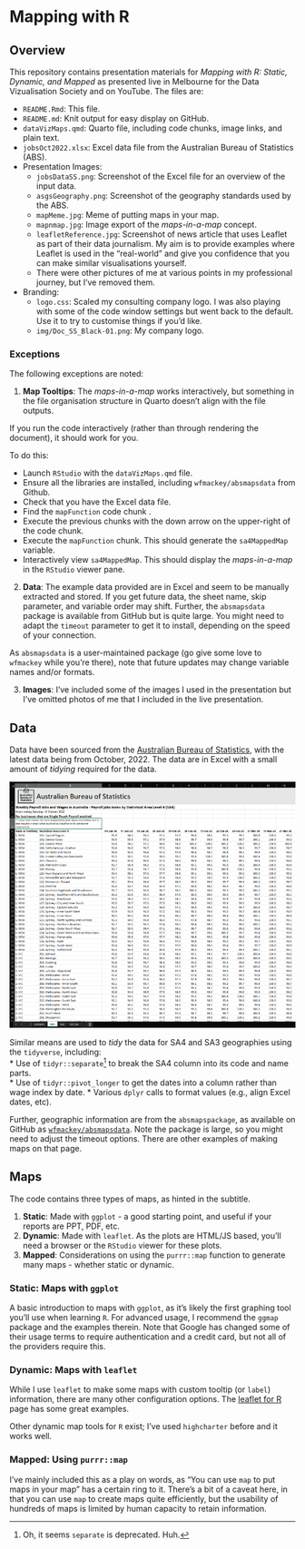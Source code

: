Mapping with R
================

## Overview

This repository contains presentation materials for *Mapping with R:
Static, Dynamic, and Mapped* as presented live in Melbourne for the Data
Vizualisation Society and on YouTube. The files are:

- `README.Rmd`: This file.  
- `README.md`: Knit output for easy display on GitHub.  
- `dataVizMaps.qmd`: Quarto file, including code chunks, image links,
  and plain text.  
- `jobsOct2022.xlsx`: Excel data file from the Australian Bureau of
  Statistics (ABS).  
- Presentation Images:
  - `jobsDataSS.png`: Screenshot of the Excel file for an overview of
    the input data.  
  - `asgsGeography.png`: Screenshot of the geography standards used by
    the ABS.  
  - `mapMeme.jpg`: Meme of putting maps in your map.  
  - `mapnmap.jpg`: Image export of the *maps-in-a-map* concept.  
  - `leafletReference.jpg`: Screenshot of news article that uses Leaflet
    as part of their data journalism. My aim is to provide examples
    where Leaflet is used in the “real-world” and give you confidence
    that you can make similar visualisations yourself.  
  - There were other pictures of me at various points in my professional
    journey, but I’ve removed them.
- Branding:
  - `logo.css`: Scaled my consulting company logo. I was also playing
    with some of the code window settings but went back to the default.
    Use it to try to customise things if you’d like.  
  - `img/Doc_SS_Black-01.png`: My company logo.

### Exceptions

The following exceptions are noted:

1.  **Map Tooltips**: The *maps-in-a-map* works interactively, but
    something in the file organisation structure in Quarto doesn’t align
    with the file outputs.

If you run the code interactively (rather than through rendering the
document), it should work for you.

To do this:

- Launch `RStudio` with the `dataVizMaps.qmd` file.  
- Ensure all the libraries are installed, including
  `wfmackey/absmapsdata` from Github.  
- Check that you have the Excel data file.
- Find the `mapFunction` code chunk .  
- Execute the previous chunks with the down arrow on the upper-right of
  the code chunk.  
- Execute the `mapFunction` chunk. This should generate the
  `sa4MappedMap` variable.  
- Interactively view `sa4MappedMap`. This should display the
  *maps-in-a-map* in the `RStudio` viewer pane.

2.  **Data**: The example data provided are in Excel and seem to be
    manually extracted and stored. If you get future data, the sheet
    name, skip parameter, and variable order may shift. Further, the
    `absmapsdata` package is available from GitHub but is quite large.
    You might need to adapt the `timeout` parameter to get it to
    install, depending on the speed of your connection.

As `absmapsdata` is a user-maintained package (go give some love to
`wfmackey` while you’re there), note that future updates may change
variable names and/or formats.

3.  **Images**: I’ve included some of the images I used in the
    presentation but I’ve omitted photos of me that I included in the
    live presentation.

## Data

Data have been sourced from the [Australian Bureau of
Statistics](https://www.abs.gov.au/statistics/labour/jobs/weekly-payroll-jobs-and-wages-australia/latest-release),
with the latest data being from October, 2022. The data are in Excel
with a small amount of *tidying* required for the data.

![Example SA4 data.](jobsDataSS.png)

Similar means are used to *tidy* the data for SA4 and SA3 geographies
using the `tidyverse`, including:  
\* Use of `tidyr::separate`[^1] to break the SA4 column into its code
and name parts.  
\* Use of `tidyr::pivot_longer` to get the dates into a column rather
than wage index by date. \* Various `dplyr` calls to format values
(e.g., align Excel dates, etc).

Further, geographic information are from the `absmapspackage`, as
available on GitHub as
[`wfmackey/absmapsdata`](https://github.com/wfmackey/absmapsdata). Note
the package is large, so you might need to adjust the timeout options.
There are other examples of making maps on that page.

## Maps

The code contains three types of maps, as hinted in the subtitle.

1.  **Static**: Made with `ggplot` - a good starting point, and useful
    if your reports are PPT, PDF, etc.  
2.  **Dynamic**: Made with `leaflet`. As the plots are HTML/JS based,
    you’ll need a browser or the `RStudio` viewer for these plots.  
3.  **Mapped**: Considerations on using the `purrr::map` function to
    generate many maps - whether static or dynamic.

### Static: Maps with `ggplot`

A basic introduction to maps with `ggplot`, as it’s likely the first
graphing tool you’ll use when learning `R`. For advanced usage, I
recommend the `ggmap` package and the examples therein. Note that Google
has changed some of their usage terms to require authentication and a
credit card, but not all of the providers require this.

### Dynamic: Maps with `leaflet`

While I use `leaflet` to make some maps with custom tooltip (or `label`)
information, there are many other configuration options. The [leaflet
for R](https://rstudio.github.io/leaflet/) page has some great examples.

Other dynamic map tools for `R` exist; I’ve used `highcharter` before
and it works well.

### Mapped: Using `purrr::map`

I’ve mainly included this as a play on words, as “You can use `map` to
put maps in your map” has a certain ring to it. There’s a bit of a
caveat here, in that you can use `map` to create maps quite efficiently,
but the usability of hundreds of maps is limited by human capacity to
retain information.

[^1]: Oh, it seems `separate` is deprecated. Huh.
